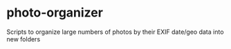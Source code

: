 # photo-organizer
Scripts to organize large numbers of photos by their EXIF date/geo data into new folders
